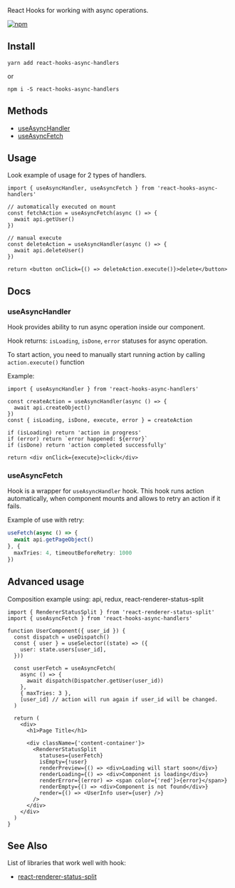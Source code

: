 
React Hooks for working with async operations.

[![npm](https://img.shields.io/npm/v/react-hooks-async-handlers)](https://www.npmjs.com/package/react-hooks-async-handlers)

## Install

``yarn add react-hooks-async-handlers``

or 

```npm i -S react-hooks-async-handlers```

## Methods

- [useAsyncHandler](#useasynchandler)
- [useAsyncFetch](#useasyncfetch)


## Usage

Look example of usage for 2 types of handlers.

```tsx
import { useAsyncHandler, useAsyncFetch } from 'react-hooks-async-handlers'

// automatically executed on mount
const fetchAction = useAsyncFetch(async () => {
  await api.getUser()
})

// manual execute
const deleteAction = useAsyncHandler(async () => {
  await api.deleteUser()
})

return <button onClick={() => deleteAction.execute()}>delete</button>
```


## Docs

### useAsyncHandler

Hook provides ability to run async operation inside our component.

Hook returns: `isLoading`, `isDone`, `error` statuses for async operation.

To start action, you need to manually start running action by calling `action.execute()` function

Example:

```tsx
import { useAsyncHandler } from 'react-hooks-async-handlers'

const createAction = useAsyncHandler(async () => {
  await api.createObject()
})
const { isLoading, isDone, execute, error } = createAction

if (isLoading) return 'action in progress'
if (error) return `error happened: ${error}`
if (isDone) return 'action completed successfully'

return <div onClick={execute}>click</div>
```


### useAsyncFetch

Hook is a wrapper for `useAsyncHandler` hook. 
This hook runs action automatically, when component mounts and allows to retry an action if it fails.

Example of use with retry: 

```typescript
useFetch(async () => {
  await api.getPageObject()
}, { 
  maxTries: 4, timeoutBeforeRetry: 1000 
})
```

## Advanced usage 

Composition example using: api, redux, react-renderer-status-split
```tsx
import { RendererStatusSplit } from 'react-renderer-status-split'
import { useAsyncFetch } from 'react-hooks-async-handlers'

function UserComponent({ user_id }) {
  const dispatch = useDispatch()
  const { user } = useSelector((state) => ({
    user: state.users[user_id],
  }))
  
  const userFetch = useAsyncFetch(
    async () => {
      await dispatch(Dispatcher.getUser(user_id))
    },
    { maxTries: 3 },
    [user_id] // action will run again if user_id will be changed.
  )
    
  return (
    <div>
      <h1>Page Title</h1>
  
      <div className={'content-container'}>
        <RendererStatusSplit
          statuses={userFetch}
          isEmpty={!user}
          renderPreview={() => <div>Loading will start soon</div>}
          renderLoading={() => <div>Component is loading</div>}
          renderError={(error) => <span color={'red'}>{error}</span>}
          renderEmpty={() => <div>Component is not found</div>}
          render={() => <UserInfo user={user} />}
        />
      </div>
    </div>
  ) 
}
```


## See Also

List of libraries that work well with hook:

- [react-renderer-status-split](https://www.npmjs.com/package/react-renderer-status-split)
